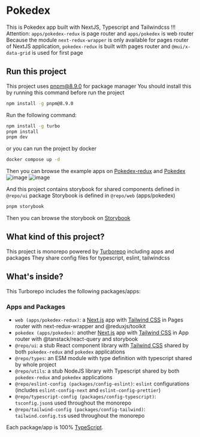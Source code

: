 # Pokedex

This is Pokedex app built with NextJS, Typescript and Tailwindcss
!!! Attention: `apps/pokedex-redux` is page router and `apps/pokedex` is web router
Because the module `next-redux-wrapper` is only available for pages router of NextJS application, `pokedex-redux` is built with pages router and `@mui/x-data-grid` is used for first page

## Run this project

This project uses pnpm@8.9.0 for package manager
You should install this by running this command before run the project

```sh
npm install -g pnpm@8.9.0
```

Run the following command:

```sh
npm install -g turbo
pnpm install
pnpm dev
```

or you can run the project by docker

```sh
docker compose up -d
```

Then you can browse the example apps on [Pokedex-redux](http://localhost:3000) and [Pokedex](http://localhost:3001)
![image](https://github.com/dragon1227/pokemon-explorer/assets/122885050/b5f1cdb3-19ce-4131-be47-28ac82771596)
![image](https://github.com/dragon1227/pokemon-explorer/assets/122885050/94203b23-fa79-4d15-b446-c8fd732757aa)


And this project contains storybook for shared components defined in `@repo/ui` package
Storybook is defined in `@repo/web` (apps/pokedex)

```sh
pnpm storybook
```

Then you can browse the storybook on [Storybook](http://localhost:6006)

## What kind of this project?

This project is monorepo powered by [Turborepo](http://turbo.build) including apps and packages
They share config files for typescript, eslint, tailwindcss

## What's inside?

This Turborepo includes the following packages/apps:

### Apps and Packages

- `web (apps/pokedex-redux)`: a [Next.js](https://nextjs.org/) app with [Tailwind CSS](https://tailwindcss.com/) in Pages router with next-redux-wrapper and @reduxjs/toolkit
- `pokedex (apps/pokedex)`: another [Next.js](https://nextjs.org/) app with [Tailwind CSS](https://tailwindcss.com/) in App router with @tanstack/react-query and storybook
- `@repo/ui`: a stub React component library with [Tailwind CSS](https://tailwindcss.com/) shared by both `pokedex-redux` and `pokedex` applications
- `@repo/types`: an ESM module with type definition with typescript shared by whole project
- `@repo/utils`: a stub NodeJS library with Typescript shared by both `pokedex-redux` and `pokedex` applications
- `@repo/eslint-config (packages/config-eslint)`: `eslint` configurations (includes `eslint-config-next` and `eslint-config-prettier`)
- `@repo/typescript-config (packages/config-typescript)`: `tsconfig.json`s used throughout the monorepo
- `@repo/tailwind-config (packages/config-tailwind)`: `tailwind.config.ts`s used throughout the monorepo

Each package/app is 100% [TypeScript](https://www.typescriptlang.org/).
